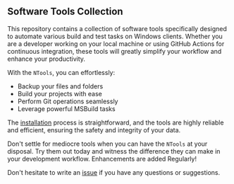 ## Software Tools Collection

This repository contains a collection of software tools specifically designed to automate various build and test tasks on Windows clients. Whether you are a developer working on your local machine or using GitHub Actions for continuous integration, these tools will greatly simplify your workflow and enhance your productivity.

With the `NTools`, you can effortlessly:

- Backup your files and folders
- Build your projects with ease
- Perform Git operations seamlessly
- Leverage powerful MSBuild tasks

The [installation](installation.md) process is straightforward, and the tools are highly reliable and efficient, ensuring the safety and integrity of your data.

Don't settle for mediocre tools when you can have the `NTools` at your disposal. Try them out today and witness the difference they can make in your development workflow. Enhancements are added Regularly! 

Don't hesitate to write an [issue](https://github.com/naz-hage/NTools/issues) if you have any questions or suggestions.